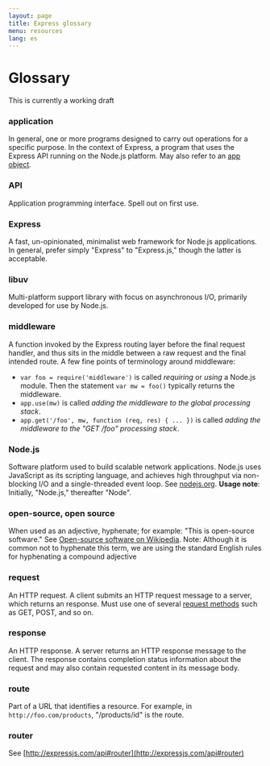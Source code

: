 ```yaml
---
layout: page
title: Express glossary
menu: resources
lang: es
---
```


# Glossary

<div class="doc-box doc-warn">This is currently a working draft</div>

### application

In general, one or more programs designed to carry out operations for a specific purpose.  In the context of Express, a program that uses the Express API running on the Node.js platform.  May also refer to an [app object](/api.html#express).

### API

Application programming interface.  Spell out on first use.

### Express

A fast, un-opinionated, minimalist web framework for Node.js applications.  In general, prefer simply "Express" to "Express.js," though the latter is acceptable.

### libuv

Multi-platform support library with focus on asynchronous I/O, primarily developed for use by Node.js.

### middleware

A function invoked by the Express routing layer before the final request handler, and thus sits in the middle between a raw request and the final intended route.  A few fine points of terminology around middleware:

  * `var foo = require('middleware')` is called _requiring_ or _using_ a Node.js module. Then the statement `var mw = foo()`  typically returns the middleware.
  * `app.use(mw)` is called _adding the middleware to the global processing stack_.
  * `app.get('/foo', mw, function (req, res) { ... })` is called _adding the middleware to the "GET /foo" processing stack_.

### Node.js

Software platform used to build scalable network applications. Node.js uses JavaScript as its scripting language, and achieves high throughput via non-blocking I/O and a single-threaded event loop.  See [nodejs.org](http://nodejs.org/). **Usage note**: Initially, "Node.js," thereafter "Node".

### open-source, open source

When used as an adjective, hyphenate; for example: "This is open-source software." See [Open-source software on Wikipedia](http://en.wikipedia.org/wiki/Open-source_software). Note: Although it is common not to hyphenate this term, we are using the standard English rules for hyphenating a compound adjective

### request

An HTTP request.  A client submits an HTTP request message to a server, which returns an response.  Must use one of several [request methods](https://en.wikipedia.org/wiki/Hypertext_Transfer_Protocol#Request_methods) such as GET, POST, and so on.

### response

An HTTP response. A server returns an HTTP response message to the client. The response contains completion status information about the request and may also contain requested content in its message body.

### route

Part of a URL that identifies a resource.  For example, in `http://foo.com/products`, "/products/id" is the route.

### router

See [http://expressjs.com/api#router](http://expressjs.com/api#router)

